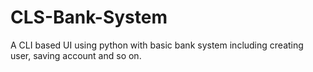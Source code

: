 # CLS-Bank-System
A CLI based UI using python with basic bank system including creating user, saving account and so on.

